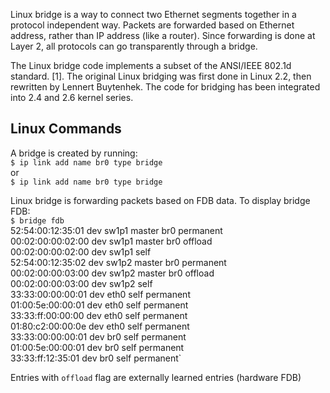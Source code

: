 Linux bridge is a way to connect two Ethernet segments together in a protocol independent way. Packets are forwarded based on Ethernet address, rather than IP address (like a router). Since forwarding is done at Layer 2, all protocols can go transparently through a bridge.  

The Linux bridge code implements a subset of the ANSI/IEEE 802.1d standard. [1]. The original Linux bridging was first done in Linux 2.2, then rewritten by Lennert Buytenhek. The code for bridging has been integrated into 2.4 and 2.6 kernel series.  
## Linux Commands
A bridge is created by running:  
`$ ip link add name br0 type bridge`  
or  
`$ ip link add name br0 type bridge`  

Linux bridge is forwarding packets based on FDB data. To display bridge FDB:  
`$ bridge fdb`  
52:54:00:12:35:01 dev sw1p1 master br0 permanent  
00:02:00:00:02:00 dev sw1p1 master br0 offload  
00:02:00:00:02:00 dev sw1p1 self  
52:54:00:12:35:02 dev sw1p2 master br0 permanent  
00:02:00:00:03:00 dev sw1p2 master br0 offload  
00:02:00:00:03:00 dev sw1p2 self  
33:33:00:00:00:01 dev eth0 self permanent  
01:00:5e:00:00:01 dev eth0 self permanent  
33:33:ff:00:00:00 dev eth0 self permanent  
01:80:c2:00:00:0e dev eth0 self permanent  
33:33:00:00:00:01 dev br0 self permanent  
01:00:5e:00:00:01 dev br0 self permanent  
33:33:ff:12:35:01 dev br0 self permanent`

Entries with `offload` flag are externally learned entries (hardware FDB)

